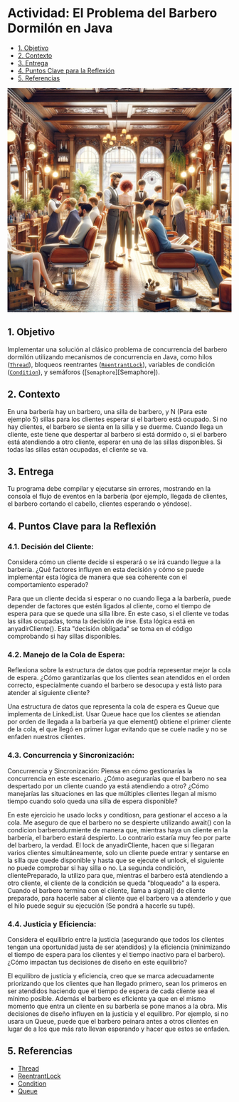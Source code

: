 # Actividad: El Problema del Barbero Dormilón en Java

* [1. Objetivo](#1-objetivo)
* [2. Contexto](#2-contexto)
* [3. Entrega](#3-entrega)
* [4. Puntos Clave para la Reflexión](#4-puntos-clave-para-la-reflexión)
* [5. Referencias](#5-referencias)

![El Barbero Durmiente](md_media/Barbero.webp)

## 1. Objetivo

Implementar una solución al clásico problema de concurrencia del barbero dormilón utilizando mecanismos de concurrencia en Java, como hilos ([`Thread`][Thread]), bloqueos reentrantes ([`ReentrantLock`][ReentrantLock]), variables de condición ([`Condition`][Condition]), y semáforos ([`Semaphore`][Semaphore]).

## 2. Contexto

En una barbería hay un barbero, una silla de barbero, y N (Para este ejemplo 5) sillas para los clientes esperar si el barbero está ocupado. Si no hay clientes, el barbero se sienta en la silla y se duerme. Cuando llega un cliente, este tiene que despertar al barbero si está dormido o, si el barbero está atendiendo a otro cliente, esperar en una de las sillas disponibles. Si todas las sillas están ocupadas, el cliente se va.

## 3. Entrega

Tu programa debe compilar y ejecutarse sin errores, mostrando en la consola el flujo de eventos en la barbería (por ejemplo, llegada de clientes, el barbero cortando el cabello, clientes esperando o yéndose).

## 4. Puntos Clave para la Reflexión
### 4.1. Decisión del Cliente:
Considera cómo un cliente decide si esperará o se irá cuando llegue a la barbería. ¿Qué factores influyen en esta decisión y cómo se puede implementar esta lógica de manera que sea coherente con el comportamiento esperado?

Para que un cliente decida si esperar o no cuando llega a la barbería, puede depender de factores que estén ligados al cliente, como el tiempo de espera para que se quede una silla libre. En este caso, si el cliente ve todas las sillas ocupadas, toma la decisión de irse. Esta lógica está en anyadirCliente(). Esta "decisión obligada" se toma en el código comprobando si hay sillas disponibles.
### 4.2. Manejo de la Cola de Espera:
Reflexiona sobre la estructura de datos que podría representar mejor la cola de espera. ¿Cómo garantizarías que los clientes sean atendidos en el orden correcto, especialmente cuando el barbero se desocupa y está listo para atender al siguiente cliente?

Una estructura de datos que representa la cola de espera es Queue que implementa de LinkedList. Usar Queue hace que los clientes se atiendan por orden de llegada a la barbería ya que element() obtiene el primer cliente de la cola, el que llegó en primer lugar evitando que se cuele nadie y no se enfaden nuestros clientes.
### 4.3. Concurrencia y Sincronización:
Concurrencia y Sincronización: Piensa en cómo gestionarías la concurrencia en este escenario. ¿Cómo asegurarías que el barbero no sea despertado por un cliente cuando ya está atendiendo a otro? ¿Cómo manejarías las situaciones en las que múltiples clientes llegan al mismo tiempo cuando solo queda una silla de espera disponible?

En este ejercicio he usado locks y conditiosn, para gestionar el acceso a la cola. Me aseguro de que el barbero no se despierte utilizando await() con la condicion barberodurmiente de manera que, mientras haya un cliente en la barbería, el barbero estará despierto. Lo contrario estaría muy feo por parte del barbero, la verdad.
El lock de anyadirCliente, hacen que si llegaran varios clientes simultáneamente, solo un cliente puede entrar y sentarse en la silla que quede disponible y hasta que se ejecute el unlock, el siguiente no puede comprobar si hay silla o no. La segunda condición, clientePreparado, la utilizo para que, mientras el barbero está atendiendo a otro cliente, el cliente de la condición se queda "bloqueado" a la espera. Cuando el barbero termina con el cliente, llama a signal() de cliente preparado, para hacerle saber al cliente que el barbero va a atenderlo y que el hilo puede seguir su ejecución (Se pondrá a hacerle su tupé).
### 4.4. Justicia y Eficiencia:
Considera el equilibrio entre la justicia (asegurando que todos los clientes tengan una oportunidad justa de ser atendidos) y la eficiencia (minimizando el tiempo de espera para los clientes y el tiempo inactivo para el barbero). ¿Cómo impactan tus decisiones de diseño en este equilibrio?

El equilibro de justicia y eficiencia, creo que se marca adecuadamente priorizando que los clientes que han llegado primero, sean los primeros en ser atendidos haciendo que el tiempo de espera de cada cliente sea el mínimo posible. Además el barbero es eficiente ya que en el mismo momento que entra un cliente en su barbería se pone manos a la obra.
Mis decisiones de diseño influyen en la justicia y el equilibro. Por ejemplo, si no usara un Queue, puede que el barbero peinara antes a otros clientes en lugar de a los que más rato llevan esperando y hacer que estos se enfaden.

## 5. Referencias

* [Thread]
* [ReentrantLock]
* [Condition]
* [Queue]

[Thread]: https://docs.oracle.com/javase/8/docs/api/java/lang/Thread.html
[ReentrantLock]: https://docs.oracle.com/javase/8/docs/api/java/util/concurrent/locks/ReentrantLock.html
[Condition]: https://docs.oracle.com/javase/8/docs/api/java/util/concurrent/locks/Condition.html
[Queue]: https://docs.oracle.com/javase/8/docs/api/java/util/Queue.html
